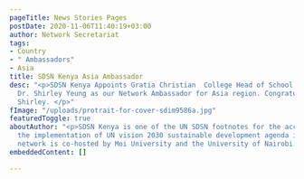 ```yaml
---
pageTitle: News Stories Pages
postDate: 2020-11-06T11:40:19+03:00
author: Network Secretariat
tags:
- Country
- " Ambassadors"
- Asia
title: SDSN Kenya Asia Ambassador
desc: "<p>SDSN Kenya Appoints Gratia Christian  College Head of School of Business
  Dr. Shirley Yeung as our Network Ambassador for Asia region. Congratulations! Dr.
  Shirley. </p>"
fImage: "/uploads/protrait-for-cover-sdim9586a.jpg"
featuredToggle: true
aboutAuthor: "<p>SDSN Kenya is one of the UN SDSN footnotes for the acceleration of
  the implementation of UN vision 2030 sustainable development agenda in Kenya. The
  network is co-hosted by Moi University and the University of Nairobi. </p>"
embeddedContent: []

---
```


